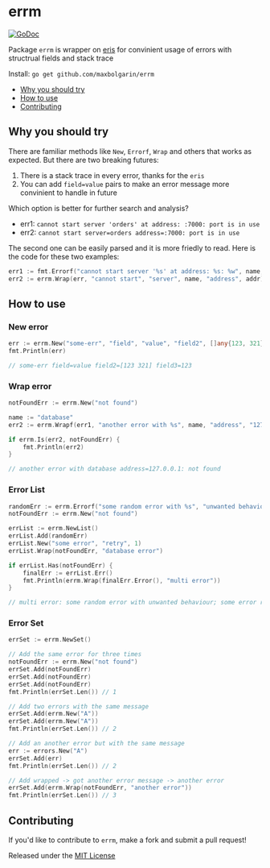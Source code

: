 # errm

[![GoDoc][doc-img]][doc]

Package `errm` is wrapper on [eris](https://github.com/rotisserie/eris) for convinient usage of errors with structrual fields and stack trace

Install: `go get github.com/maxbolgarin/errm`

- [Why you should try](#why-you-should-try)
- [How to use](#how-to-use)
- [Contributing](#contributing)

## Why you should try

There are familiar methods like `New`, `Errorf`, `Wrap` and others that works as expected. But there are two breaking futures:

1. There is a stack trace in every error, thanks for the `eris`
2. You can add `field=value` pairs to make an error message more convinient to handle in future

Which option is better for further search and analysis?

* err1: `cannot start server 'orders' at address: :7000: port is in use`
* err2: `cannot start server=orders address=:7000: port is in use`

The second one can be easily parsed and it is more friedly to read. Here is the code for these two examples:

```go
err1 := fmt.Errorf("cannot start server '%s' at address: %s: %w", name, addr, err)
err2 := errm.Wrap(err, "cannot start", "server", name, "address", addr)
```

## How to use


### New error

```go
err := errm.New("some-err", "field", "value", "field2", []any{123, 321}, "field3", 123, "field4")
fmt.Println(err) 

// some-err field=value field2=[123 321] field3=123
```

### Wrap error

```go
notFoundErr := errm.New("not found")

name := "database"
err2 := errm.Wrapf(err1, "another error with %s", name, "address", "127.0.0.1")

if errm.Is(err2, notFoundErr) {
    fmt.Println(err2)
}

// another error with database address=127.0.0.1: not found
```

### Error List

```go
randomErr := errm.Errorf("some random error with %s", "unwanted behaviour")
notFoundErr := errm.New("not found")

errList := errm.NewList()
errList.Add(randomErr)
errList.New("some error", "retry", 1)
errList.Wrap(notFoundErr, "database error")

if errList.Has(notFoundErr) {
    finalErr := errList.Err()
    fmt.Println(errm.Wrap(finalErr.Error(), "multi error")) 
}

// multi error: some random error with unwanted behaviour; some error retry=1; database error: not found
```

### Error Set

```go
errSet := errm.NewSet()

// Add the same error for three times
notFoundErr := errm.New("not found")
errSet.Add(notFoundErr)
errSet.Add(notFoundErr)
errSet.Add(notFoundErr)
fmt.Println(errSet.Len()) // 1

// Add two errors with the same message
errSet.Add(errm.New("A"))
errSet.Add(errm.New("A"))
fmt.Println(errSet.Len()) // 2

// Add an another error but with the same message
err := errors.New("A")
errSet.Add(err)
fmt.Println(errSet.Len()) // 2

// Add wrapped -> got another error message -> another error
errSet.Add(errm.Wrap(notFoundErr, "another error"))
fmt.Println(errSet.Len()) // 3

```

## Contributing

If you'd like to contribute to `errm`, make a fork and submit a pull request!

Released under the [MIT License]

[MIT License]: LICENSE.txt
[doc-img]: https://pkg.go.dev/badge/github.com/maxbolgarin/errm
[doc]: https://pkg.go.dev/github.com/maxbolgarin/errm
